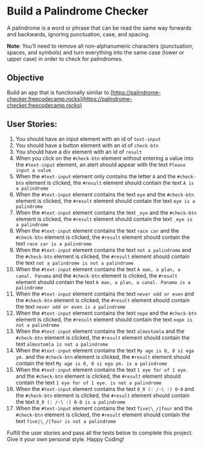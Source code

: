 # Build a Palindrome Checker

A palindrome is a word or phrase that can be read the same way forwards and backwards, ignoring punctuation, case, and spacing.

**Note**: You'll need to remove all non-alphanumeric characters (punctuation, spaces, and symbols) and turn everything into the same case (lower or upper case) in order to check for palindromes.

## Objective
Build an app that is functionally similar to [https://palindrome-checker.freecodecamp.rocks](https://palindrome-checker.freecodecamp.rocks)

## User Stories:
1. You should have an input element with an id of `text-input`
2. You should have a button element with an id of `check-btn`
3. You should have a div element with an id of `result`
4. When you click on the `#check-btn` element without entering a value into the `#text-input` element, an alert should appear with the text `Please input a value`
5. When the `#text-input` element only contains the letter `A` and the `#check-btn` element is clicked, the `#result` element should contain the text `A is a palindrome`
6. When the `#text-input` element contains the text `eye` and the `#check-btn` element is clicked, the `#result` element should contain the text `eye is a palindrome`
7. When the `#text-input` element contains the text `_eye` and the `#check-btn` element is clicked, the `#result` element should contain the text `_eye is a palindrome`
8. When the `#text-input` element contains the text `race car` and the `#check-btn` element is clicked, the `#result` element should contain the text `race car is a palindrome`
9. When the `#text-input` element contains the text `not a palindrome` and the `#check-btn` element is clicked, the `#result` element should contain the text `not a palindrome is not a palindrome`
10. When the `#text-input` element contains the text `A man, a plan, a canal. Panama` and the `#check-btn` element is clicked, the `#result` element should contain the text `A man, a plan, a canal. Panama is a palindrome`
11. When the `#text-input` element contains the text `never odd or even` and the `#check-btn` element is clicked, the `#result` element should contain the text `never odd or even is a palindrome`
12. When the `#text-input` element contains the text `nope` and the `#check-btn` element is clicked, the `#result` element should contain the text `nope is not a palindrome`
13. When the `#text-input` element contains the text `almostomla` and the `#check-btn` element is clicked, the `#result` element should contain the text `almostomla is not a palindrome`
14. When the `#text-input` element contains the text `My age is 0, 0 si ega ym.` and the `#check-btn` element is clicked, the `#result` element should contain the text `My age is 0, 0 si ega ym. is a palindrome`
15. When the `#text-input` element contains the text `1 eye for of 1 eye.` and the `#check-btn` element is clicked, the `#result` element should contain the text `1 eye for of 1 eye. is not a palindrome`
16. When the `#text-input` element contains the text `0_0 (: /-\ :) 0-0` and the `#check-btn` element is clicked, the `#result` element should contain the text `0_0 (: /-\ :) 0-0 is a palindrome`
17. When the `#text-input` element contains the text `five|\_/|four` and the `#check-btn` element is clicked, the `#result` element should contain the text `five|\_/|four is not a palindrome`

Fulfill the user stories and pass all the tests below to complete this project. Give it your own personal style. Happy Coding!
